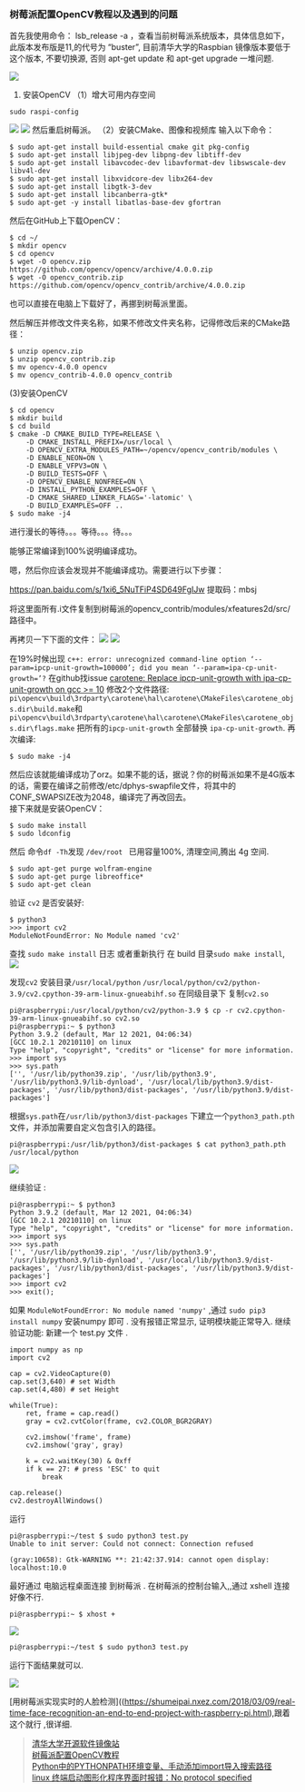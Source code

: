 
### 树莓派配置OpenCV教程以及遇到的问题

首先我使用命令： lsb_release -a ，查看当前树莓派系统版本，具体信息如下，此版本发布版是11,的代号为 “buster”,
目前清华大学的Raspbian 镜像版本要低于这个版本, 不要切换源, 否则 apt-get  update 和 apt-get  upgrade 一堆问题.

![](./img/opencv_2.png)

1. 安装OpenCV
（1）增大可用内存空间
```
sudo raspi-config
```
![](./img/opencv_5.png)
![](./img/opencv_6.png)
然后重启树莓派。
（2）安装CMake、图像和视频库
输入以下命令：
```
$ sudo apt-get install build-essential cmake git pkg-config
$ sudo apt-get install libjpeg-dev libpng-dev libtiff-dev
$ sudo apt-get install libavcodec-dev libavformat-dev libswscale-dev libv4l-dev
$ sudo apt-get install libxvidcore-dev libx264-dev
$ sudo apt-get install libgtk-3-dev
$ sudo apt-get install libcanberra-gtk*
$ sudo apt-get -y install libatlas-base-dev gfortran
```

然后在GitHub上下载OpenCV：
```
$ cd ~/
$ mkdir opencv
$ cd opencv
$ wget -O opencv.zip https://github.com/opencv/opencv/archive/4.0.0.zip
$ wget -O opencv_contrib.zip https://github.com/opencv/opencv_contrib/archive/4.0.0.zip

```

也可以直接在电脑上下载好了，再挪到树莓派里面。

然后解压并修改文件夹名称，如果不修改文件夹名称，记得修改后来的CMake路径：

```
$ unzip opencv.zip
$ unzip opencv_contrib.zip
$ mv opencv-4.0.0 opencv
$ mv opencv_contrib-4.0.0 opencv_contrib
```


(3)安装OpenCV  

```
$ cd opencv
$ mkdir build
$ cd build
$ cmake -D CMAKE_BUILD_TYPE=RELEASE \
    -D CMAKE_INSTALL_PREFIX=/usr/local \
    -D OPENCV_EXTRA_MODULES_PATH=~/opencv/opencv_contrib/modules \
    -D ENABLE_NEON=ON \
    -D ENABLE_VFPV3=ON \
    -D BUILD_TESTS=OFF \
    -D OPENCV_ENABLE_NONFREE=ON \
    -D INSTALL_PYTHON_EXAMPLES=OFF \
    -D CMAKE_SHARED_LINKER_FLAGS='-latomic' \
    -D BUILD_EXAMPLES=OFF ..
$ sudo make -j4
``` 
进行漫长的等待。。。等待。。。待。。。

能够正常编译到100%说明编译成功。

嗯，然后你应该会发现并不能编译成功。需要进行以下步骤：

https://pan.baidu.com/s/1xi6_5NuTFiP4SD649FgIJw 提取码：mbsj

将这里面所有.i文件复制到树莓派的opencv_contrib/modules/xfeatures2d/src/路径中。

再拷贝一下下面的文件：
![](./img/opencv_7.png)
![](./img/opencv_8.png)
  
在19%时候出现 `c++: error: unrecognized command-line option ‘--param=ipcp-unit-growth=100000’; did you mean ‘--param=ipa-cp-unit-growth=’?`
在github找issue [carotene: Replace ipcp-unit-growth with ipa-cp-unit-growth on gcc >= 10](https://github.com/opencv/opencv/pull/16369/commits/2bd94884752b9840d434f80b1c4b83176f7063e3)
修改2个文件路径:
`pi\opencv\build\3rdparty\carotene\hal\carotene\CMakeFiles\carotene_objs.dir\build.make`和 `pi\opencv\build\3rdparty\carotene\hal\carotene\CMakeFiles\carotene_objs.dir\flags.make`
把所有的`ipcp-unit-growth` 全部替换 `ipa-cp-unit-growth`.
再次编译:  

```
$ sudo make -j4
```

然后应该就能编译成功了orz。如果不能的话，据说？你的树莓派如果不是4G版本的话，需要在编译之前修改/etc/dphys-swapfile文件，将其中的CONF_SWAPSIZE改为2048，编译完了再改回去。  
接下来就是安装OpenCV：
````
$ sudo make install
$ sudo ldconfig
````

然后 命令`df -Th`发现 `/dev/root ` 已用容量100%, 清理空间,腾出 4g 空间.
```
$ sudo apt-get purge wolfram-engine
$ sudo apt-get purge libreoffice*
$ sudo apt-get clean
```

验证 `cv2` 是否安装好:
```
$ python3
>>> import cv2
ModuleNotFoundError: No Module named 'cv2'

```
查找 `sudo make install` 日志 或者重新执行 在 build 目录`sudo make install`,
![](./img/opencv_10.png)

发现`cv2` 安装目录`/usr/local/python` 
`/usr/local/python/cv2/python-3.9/cv2.cpython-39-arm-linux-gnueabihf.so` 在同级目录下 复制`cv2.so`

```
pi@raspberrypi:/usr/local/python/cv2/python-3.9 $ cp -r cv2.cpython-39-arm-linux-gnueabihf.so cv2.so
pi@raspberrypi:~ $ python3
Python 3.9.2 (default, Mar 12 2021, 04:06:34) 
[GCC 10.2.1 20210110] on linux
Type "help", "copyright", "credits" or "license" for more information.
>>> import sys
>>> sys.path
['', '/usr/lib/python39.zip', '/usr/lib/python3.9', '/usr/lib/python3.9/lib-dynload', '/usr/local/lib/python3.9/dist-packages', '/usr/lib/python3/dist-packages', '/usr/lib/python3.9/dist-packages']

```
根据`sys.path`在`/usr/lib/python3/dist-packages` 下建立一个`python3_path.pth`文件，并添加需要自定义包含引入的路径。
```
pi@raspberrypi:/usr/lib/python3/dist-packages $ cat python3_path.pth
/usr/local/python
```
![](./img/opencv_13.png)


继续验证 :
```
pi@raspberrypi:~ $ python3
Python 3.9.2 (default, Mar 12 2021, 04:06:34) 
[GCC 10.2.1 20210110] on linux
Type "help", "copyright", "credits" or "license" for more information.
>>> import sys
>>> sys.path
['', '/usr/lib/python39.zip', '/usr/lib/python3.9', '/usr/lib/python3.9/lib-dynload', '/usr/local/lib/python3.9/dist-packages', '/usr/lib/python3/dist-packages', '/usr/lib/python3.9/dist-packages']
>>> import cv2
>>> exit();

```

如果 `ModuleNotFoundError: No module named 'numpy'`  ,通过 `sudo pip3 install numpy` 安装numpy 即可 .
没有报错正常显示, 证明模块能正常导入.
继续验证功能:
新建一个 test.py 文件 .

```
import numpy as np
import cv2
 
cap = cv2.VideoCapture(0)
cap.set(3,640) # set Width
cap.set(4,480) # set Height
  
while(True):
    ret, frame = cap.read()
    gray = cv2.cvtColor(frame, cv2.COLOR_BGR2GRAY)
     
    cv2.imshow('frame', frame)
    cv2.imshow('gray', gray)
     
    k = cv2.waitKey(30) & 0xff
    if k == 27: # press 'ESC' to quit
        break
 
cap.release()
cv2.destroyAllWindows()

```
运行
```
pi@raspberrypi:~/test $ sudo python3 test.py 
Unable to init server: Could not connect: Connection refused

(gray:10658): Gtk-WARNING **: 21:42:37.914: cannot open display: localhost:10.0

```
最好通过 电脑远程桌面连接 到树莓派 . 在树莓派的控制台输入,,通过 xshell 连接好像不行.
```
pi@raspberrypi:~ $ xhost +

```
![](./img/opencv_14.png)
```
pi@raspberrypi:~/test $ sudo python3 test.py 
```
运行下面结果就可以.

![](./img/opencv_15.png)


[用树莓派实现实时的人脸检测]((https://shumeipai.nxez.com/2018/03/09/real-time-face-recognition-an-end-to-end-project-with-raspberry-pi.html),跟着这个就行 ,很详细.


> [清华大学开源软件镜像站](https://mirrors.tuna.tsinghua.edu.cn/help/raspbian/)  
> [树莓派配置OpenCV教程](https://blog.csdn.net/weixin_43905712/article/details/112131182)  
> [Python中的PYTHONPATH环境变量、手动添加import导入搜索路径](https://blog.csdn.net/DXCyber409/article/details/81029140?spm=1001.2101.3001.6650.1&utm_medium=distribute.pc_relevant.none-task-blog-2%7Edefault%7ECTRLIST%7Edefault-1.no_search_link&depth_1-utm_source=distribute.pc_relevant.none-task-blog-2%7Edefault%7ECTRLIST%7Edefault-1.no_search_link)  
> [linux 终端启动图形化程序界面时报错：No protocol specified](https://www.cnblogs.com/dorothychai/archive/2013/04/10/3011571.html)
